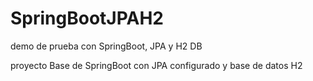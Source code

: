 # SpringBootJPAH2
demo de prueba con SpringBoot, JPA y H2 DB

proyecto Base de SpringBoot con JPA configurado y base de datos H2
